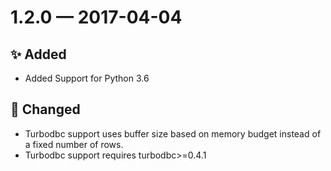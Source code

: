 # 1.2.0 — 2017-04-04

## ✨ Added

- Added Support for Python 3.6

## 🔧 Changed

- Turbodbc support uses buffer size based on memory budget
  instead of a fixed number of rows.
- Turbodbc support requires turbodbc>=0.4.1

